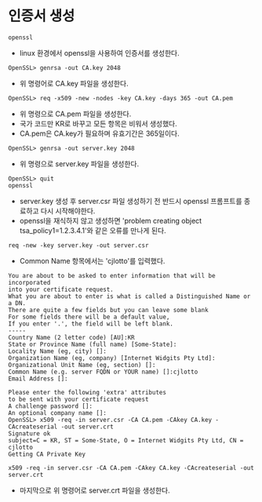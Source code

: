 # 인증서 생성
```shell
openssl
```
- linux 환경에서 openssl을 사용하여 인증서를 생성한다.

```
OpenSSL> genrsa -out CA.key 2048
```
- 위 명령어로 CA.key 파일을 생성한다.

```
OpenSSL> req -x509 -new -nodes -key CA.key -days 365 -out CA.pem
```
- 위 명령으로 CA.pem 파일을 생성한다.
- 국가 코드만 KR로 바꾸고 모든 항목은 비워서 생성했다.
- CA.pem은 CA.key가 필요하며 유효기간은 365일이다.

```
OpenSSL> genrsa -out server.key 2048
```
- 위 명령으로 server.key 파일을 생성한다.

```
OpenSSL> quit
openssl
```
- server.key 생성 후 server.csr 파일 생성하기 전 반드시 openssl 프롬프트를 종료하고 다시 시작해야한다.
- openssl을 재식하지 않고 생성하면 'problem creating object tsa_policy1=1.2.3.4.1'와 같은 오류를 만나게 된다.

```
req -new -key server.key -out server.csr
```
- Common Name 항목에서는 'cjlotto'를 입력했다.

```
You are about to be asked to enter information that will be incorporated
into your certificate request.
What you are about to enter is what is called a Distinguished Name or a DN.
There are quite a few fields but you can leave some blank
For some fields there will be a default value,
If you enter '.', the field will be left blank.
-----
Country Name (2 letter code) [AU]:KR
State or Province Name (full name) [Some-State]:
Locality Name (eg, city) []:
Organization Name (eg, company) [Internet Widgits Pty Ltd]:
Organizational Unit Name (eg, section) []:
Common Name (e.g. server FQDN or YOUR name) []:cjlotto
Email Address []:

Please enter the following 'extra' attributes
to be sent with your certificate request
A challenge password []:
An optional company name []:
OpenSSL> x509 -req -in server.csr -CA CA.pem -CAkey CA.key -CAcreateserial -out server.crt
Signature ok
subject=C = KR, ST = Some-State, O = Internet Widgits Pty Ltd, CN = cjlotto
Getting CA Private Key
```

```
x509 -req -in server.csr -CA CA.pem -CAkey CA.key -CAcreateserial -out server.crt
```
- 마지막으로 위 명령어로 server.crt 파일을 생성한다.